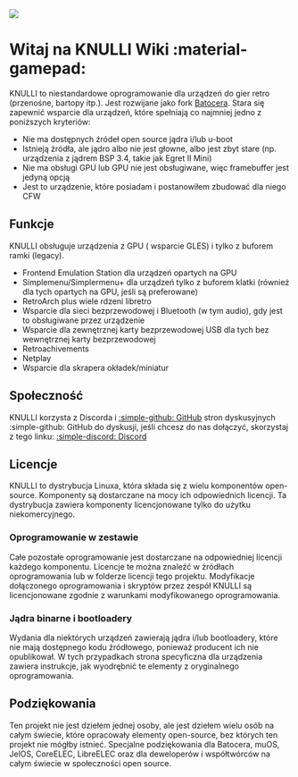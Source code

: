 <div class="preview-container">
  <img class="off-glb" src="_inc/images/knulli-booting-up.png"/>
</div>

# Witaj na KNULLI Wiki :material-gamepad:

KNULLI to niestandardowe oprogramowanie dla urządzeń do gier retro (przenośne, bartopy itp.). Jest rozwijane jako fork [Batocera](https://batocera.org). Stara się zapewnić wsparcie dla urządzeń, które spełniają co najmniej jedno z poniższych kryteriów:

* Nie ma dostępnych źródeł open source jądra i/lub u-boot
* Istnieją źródła, ale jądro albo nie jest głowne, albo jest zbyt stare (np. urządzenia z jądrem BSP 3.4, takie jak Egret II Mini)
* Nie ma obsługi GPU lub GPU nie jest obsługiwane, więc framebuffer jest jedyną opcją
* Jest to urządzenie, które posiadam i postanowiłem zbudować dla niego CFW

## Funkcje

KNULLI obsługuje urządzenia z GPU ( wsparcie GLES) i tylko z buforem ramki (legacy).

* Frontend Emulation Station dla urządzeń opartych na GPU
* Simplemenu/Simplermenu+ dla urządzeń tylko z buforem klatki (również dla tych opartych na GPU, jeśli są preferowane)
* RetroArch plus wiele rdzeni libretro
* Wsparcie dla sieci bezprzewodowej i Bluetooth (w tym audio), gdy jest to obsługiwane przez urządzenie
* Wsparcie dla zewnętrznej karty bezprzewodowej USB dla tych bez wewnętrznej karty bezprzewodowej
* Retroachivements
* Netplay
* Wsparcie dla skrapera okładek/miniatur

## Społeczność

KNULLI korzysta z Discorda i [:simple-github: GitHub](https://github.com/knulli-cfw/distribution/discussions) stron dyskusyjnych :simple-github: GitHub do dyskusji, jeśli chcesz do nas dołączyć, skorzystaj z tego linku: [:simple-discord: Discord](https://discord.gg/HXPS3DAeeB)

## Licencje

KNULLI to dystrybucja Linuxa, która składa się z wielu komponentów open-source. Komponenty są dostarczane na mocy ich odpowiednich licencji. Ta dystrybucja zawiera komponenty licencjonowane tylko do użytku niekomercyjnego.

### Oprogramowanie w zestawie
Całe pozostałe oprogramowanie jest dostarczane na odpowiedniej licencji każdego komponentu.  Licencje te można znaleźć w źródłach oprogramowania lub w folderze licencji tego projektu.  Modyfikacje dołączonego oprogramowania i skryptów przez zespół KNULLI są licencjonowane zgodnie z warunkami modyfikowanego oprogramowania.

### Jądra binarne i bootloadery

Wydania dla niektórych urządzeń zawierają jądra i/lub bootloadery, które nie mają dostępnego kodu źródłowego, ponieważ producent ich nie opublikował. W tych przypadkach strona specyficzna dla urządzenia zawiera instrukcje, jak wyodrębnić te elementy z oryginalnego oprogramowania.

## Podziękowania

Ten projekt nie jest dziełem jednej osoby, ale jest dziełem wielu osób na całym świecie, które opracowały elementy open-source, bez których ten projekt nie mógłby istnieć. Specjalne podziękowania dla Batocera, muOS, JelOS, CoreELEC, LibreELEC oraz dla deweloperów i współtwórców na całym świecie w społeczności open source.
